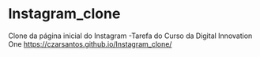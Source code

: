 # Instagram_clone
Clone da página inicial do Instagram
-Tarefa do Curso da Digital Innovation One
https://czarsantos.github.io/Instagram_clone/
